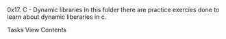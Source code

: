 0x17. C - Dynamic libraries
In this folder there are practice exercies done to learn about dynamic liberaries in c.

Tasks
View Contents
